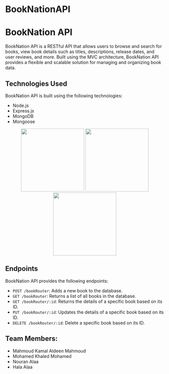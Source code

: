 # BookNationAPI
# BookNation API

BookNation API is a RESTful API that allows users to browse and search for books, view book details such as titles, descriptions, release dates, and user reviews, and more. Built using the MVC architecture, BookNation API provides a flexible and scalable solution for managing and organizing book data.

## Technologies Used

BookNation API is built using the following technologies:

- Node.js
- Express.js
- MongoDB
- Mongoose

<p align="center">
<img src="https://upload.wikimedia.org/wikipedia/commons/d/d9/Node.js_logo.svg" width="200" height="200">
<img src="https://d1jnx9ba8s6j9r.cloudfront.net/blog/wp-content/uploads/2019/07/express-logo-528x240.png" width="200" height="200">
<img src="https://miro.medium.com/v2/resize:fit:828/format:webp/1*acfAKaDI7uv5GyFnJmiPhA.png" width="200" height="200">
</p>

## Endpoints

BookNation API provides the following endpoints:

- `POST /bookRouter`: Adds a new book to the database.
- `GET /bookRouter`: Returns a list of all books in the database.
- `GET /bookRouter/:id`: Returns the details of a specific book based on its ID.
- `PUT /bookRouter/:id`: Updates the details of a specific book based on its ID.
- `DELETE /bookRouter/:id`: Delete a specific book based on its ID.

## Team Members:

- Mahmoud Kamal Aldeen Mahmoud
- Mohamed Khaled Mohamed 
- Nouran Alaa
- Hala Alaa
